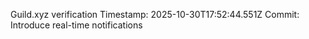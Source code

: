 Guild.xyz verification
Timestamp: 2025-10-30T17:52:44.551Z
Commit: Introduce real-time notifications